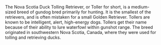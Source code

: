 The Nova Scotia Duck Tolling Retriever, or Toller for short, is a medium-sized 
breed of gundog bred primarily for hunting. It is the smallest of the retrievers, 
and is often mistaken for a small Golden Retriever. Tollers are known to be 
intelligent, alert, high-energy dogs. Tollers get their name because of their 
ability to lure waterfowl within gunshot range. 
The breed originated in southwestern Nova Scotia, Canada, where they were used 
for tolling and retrieving ducks.